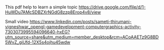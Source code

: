 This pdf help to learn a simple topic
https://drive.google.com/file/d/1-HuWDu7AMcSDBZXrNGdG8zzp8Erop4v8/view

Small video
https://www.linkedin.com/posts/sameti-thirumani-vigneshwar_opengl-gamedevelopment-computergraphics-activity-7303073995594096640-hxEG?utm_source=share&utm_medium=member_desktop&rcm=ACoAAETz9G8BD5WvZ_giUfd-12X5s4ojhu45wdw
